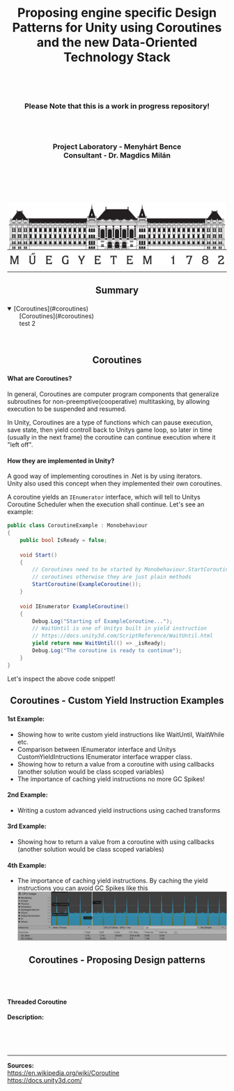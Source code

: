 # <p align="center">Proposing engine specific Design Patterns for Unity using Coroutines and the new Data-Oriented Technology Stack</p>

<br>
<br>

### <p align="center">Please Note that this is a work in progress repository!</p>

<br>
<br>

### <div align="center"><span>Project Laboratory - Menyhárt Bence<span><br><span>Consultant - Dr. Magdics Milán<span></div>

<br>
<br>
<br>
<br>

![BME logo](imgs/BME_logo.jpg?raw=true "BME logo")


---

## <p align="center">Summary</p>

<details open>
<summary>[Coroutines](#coroutines)</summary>
    <span>&nbsp;&nbsp;&nbsp;&nbsp;&nbsp;&nbsp;&nbsp;</span>[Coroutines](#coroutines)<br>
    <span>&nbsp;&nbsp;&nbsp;&nbsp;&nbsp;&nbsp;&nbsp;</span>test 2<br>
</details>



<br>
<br>

## <p align="center">Coroutines</p>

#### What are Coroutines?<br>
In general, Coroutines are computer program components that generalize subroutines for non-preemptive(cooperative) multitasking, by allowing execution to be suspended and resumed.<br>

In Unity, Coroutines are a type of functions which can pause execution, save state, then yield controll back to Unitys game loop, so later in time (usually in the next frame) the coroutine can continue execution where it "left off".<br>

#### How they are implemented in Unity?<br>
A good way of implementing coroutines in .Net is by using iterators.<br>
Unity also used this concept when they implemented their own coroutines.<br>

A coroutine yields an `IEnumerator` interface, which will tell to Unitys Coroutine Scheduler when the execution shall continue.
Let's see an example:
````cs
public class CoroutineExample : Monobehaviour
{
    public bool IsReady = false;

    void Start()
    {
        // Coroutines need to be started by Monobehaviour.StartCoroutine() method in order to behave like
        // coroutines otherwise they are just plain methods
        StartCoroutine(ExampleCoroutine());
    }

    void IEnumerator ExampleCoroutine()
    {
        Debug.Log("Starting of ExampleCoroutine...");
        // WaitUntil is one of Unitys built in yield instruction
        // https://docs.unity3d.com/ScriptReference/WaitUntil.html
        yield return new WaitUntil(() => _isReady);
        Debug.Log("The coroutine is ready to continue");
    }
}
````
Let's inspect the above code snippet!<br>


## <p align="center">Coroutines - Custom Yield Instruction Examples</p>

#### 1st Example:
- Showing how to write custom yield instructions like WaitUntil, WaitWhile etc.<br>
- Comparison between IEnumerator interface and Unitys CustomYieldIntructions IEnumerator interface wrapper class.<br>
- Showing how to return a value from a coroutine with using callbacks (another solution would be class scoped variables)
- The importance of caching yield instructions no more GC Spikes!

#### 2nd Example:
- Writing a custom advanced yield instructions using cached transforms

#### 3rd Example:
- Showing how to return a value from a coroutine with using callbacks (another solution would be class scoped variables)

#### 4th Example:
- The importance of caching yield instructions. By caching the yield instructions you can avoid GC Spikes like this
![GC Spike](imgs/GC_spikes_from_uncached_yield_instructions.JPG?raw=true "GC Spike")


## <p align="center">Coroutines - Proposing Design patterns</p>
<br>
<br>

#### Threaded Coroutine

**Description:** 



<br>
<br>
<br>

---

**Sources:<br>**
https://en.wikipedia.org/wiki/Coroutine<br>
https://docs.unity3d.com/
